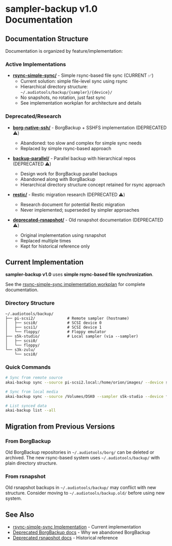 # sampler-backup v1.0 Documentation

## Documentation Structure

Documentation is organized by feature/implementation:

### Active Implementations

- **[rsync-simple-sync/](./rsync-simple-sync/)** - Simple rsync-based file sync (CURRENT ✅)
  - Current solution: simple file-level sync using rsync
  - Hierarchical directory structure: `~/.audiotools/backup/{sampler}/{device}/`
  - No snapshots, no rotation, just fast sync
  - See implementation workplan for architecture and details

### Deprecated/Research

- **[borg-native-ssh/](./borg-native-ssh/)** - BorgBackup + SSHFS implementation (DEPRECATED ⚠️)
  - Abandoned: too slow and complex for simple sync needs
  - Replaced by simple rsync-based approach

- **[backup-parallel/](./backup-parallel/)** - Parallel backup with hierarchical repos (DEPRECATED ⚠️)
  - Design work for BorgBackup parallel backups
  - Abandoned along with BorgBackup
  - Hierarchical directory structure concept retained for rsync approach

- **[restic/](./restic/)** - Restic migration research (DEPRECATED ⚠️)
  - Research document for potential Restic migration
  - Never implemented; superseded by simpler approaches

- **[deprecated-rsnapshot/](./deprecated-rsnapshot/)** - Old rsnapshot documentation (DEPRECATED ⚠️)
  - Original implementation using rsnapshot
  - Replaced multiple times
  - Kept for historical reference only

## Current Implementation

**sampler-backup v1.0** uses **simple rsync-based file synchronization**.

See the [rsync-simple-sync implementation workplan](./rsync-simple-sync/implementation/workplan.md) for complete documentation.

### Directory Structure

```
~/.audiotools/backup/
├── pi-scsi2/              # Remote sampler (hostname)
│   ├── scsi0/             # SCSI device 0
│   ├── scsi1/             # SCSI device 1
│   └── floppy/            # Floppy emulator
├── s5k-studio/            # Local sampler (via --sampler)
│   ├── scsi0/
│   └── floppy/
└── s3k-zulu/
    └── scsi0/
```

### Quick Commands

```bash
# Sync from remote source
akai-backup sync --source pi-scsi2.local:/home/orion/images/ --device scsi0

# Sync from local media
akai-backup sync --source /Volumes/DSK0 --sampler s5k-studio --device floppy

# List synced data
akai-backup list --all
```

## Migration from Previous Versions

### From BorgBackup

Old BorgBackup repositories in `~/.audiotools/borg/` can be deleted or archived. The new rsync-based system uses `~/.audiotools/backup/` with plain directory structure.

### From rsnapshot

Old rsnapshot backups in `~/.audiotools/backup/` may conflict with new structure. Consider moving to `~/.audiotools/backup.old/` before using new system.

## See Also

- [rsync-simple-sync Implementation](./rsync-simple-sync/implementation/workplan.md) - Current implementation
- [Deprecated BorgBackup docs](./borg-native-ssh/DEPRECATED.md) - Why we abandoned BorgBackup
- [Deprecated rsnapshot docs](./deprecated-rsnapshot/) - Historical reference
